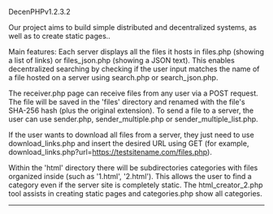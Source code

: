 DecenPHPv1.2.3.2

Our project aims to build simple distributed and decentralized systems, as well as to create static pages..

Main features: Each server displays all the files it hosts in files.php (showing a list of links) or files_json.php (showing a JSON text). This enables decentralized searching by checking if the user input matches the name of a file hosted on a server using search.php or search_json.php.

The receiver.php page can receive files from any user via a POST request. The file will be saved in the 'files' directory and renamed with the file's SHA-256 hash (plus the original extension). To send a file to a server, the user can use sender.php, sender_multiple.php or sender_multiple_list.php.

If the user wants to download all files from a server, they just need to use download_links.php and insert the desired URL using GET (for example, download_links.php?url=https://testsitename.com/files.php).

Within the 'html' directory there will be subdirectories categories with files organized inside (such as '1.html', '2.html'). This allows the user to find a category even if the server site is completely static. The html_creator_2.php tool assists in creating static pages and categories.php show all categories.

---------------------
